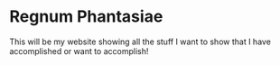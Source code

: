 # Regnum Phantasiae
This will be my website showing all the stuff I want to show that I have accomplished or want to accomplish!
